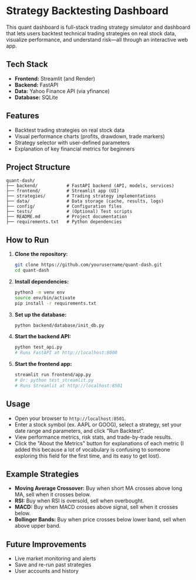 # Strategy Backtesting Dashboard

This quant dashboard is full-stack trading strategy simulator and dashboard that lets users backtest technical trading strategies on real stock data, visualize performance, and understand risk—all through an interactive web app.


## Tech Stack
- **Frontend:** Streamlit (and Render)
- **Backend:** FastAPI
- **Data:** Yahoo Finance API (via yfinance)
- **Database:** SQLite

## Features
- Backtest trading strategies on real stock data
- Visual performance charts (profits, drawdown, trade markers)
- Strategy selector with user-defined parameters
- Explanation of key financial metrics for beginners

## Project Structure
```
quant-dash/
├── backend/           # FastAPI backend (API, models, services)
├── frontend/          # Streamlit app (UI)
├── strategies/        # Trading strategy implementations
├── data/              # Data storage (cache, results, logs)
├── config/            # Configuration files
├── tests/             # (Optional) Test scripts
├── README.md          # Project documentation
├── requirements.txt   # Python dependencies
```

## How to Run
1. **Clone the repository:**
   ```bash
   git clone https://github.com/yourusername/quant-dash.git
   cd quant-dash
   ```
2. **Install dependencies:**
   ```bash
   python3 -m venv env
   source env/bin/activate
   pip install -r requirements.txt
   ```
3. **Set up the database:**
   ```bash
   python backend/database/init_db.py
   ```
4. **Start the backend API:**
   ```bash
   python test_api.py
   # Runs FastAPI at http://localhost:8000
   ```
5. **Start the frontend app:**
   ```bash
   streamlit run frontend/app.py
   # Or: python test_streamlit.py
   # Runs Streamlit at http://localhost:8501
   ```

## Usage
- Open your browser to `http://localhost:8501`.
- Enter a stock symbol (ex. AAPL or GOOG), select a strategy, set your date range and parameters, and click "Run Backtest".
- View performance metrics, risk stats, and trade-by-trade results.
- Click the "About the Metrics" button for explanations of each metric (I added this because a lot of vocabulary is confusing to someone exploring this field for the first time, and its easy to get lost).

## Example Strategies
- **Moving Average Crossover:** Buy when short MA crosses above long MA, sell when it crosses below.
- **RSI:** Buy when RSI is oversold, sell when overbought.
- **MACD:** Buy when MACD crosses above signal, sell when it crosses below.
- **Bollinger Bands:** Buy when price crosses below lower band, sell when above upper band.

## Future Improvements
- Live market monitoring and alerts
- Save and re-run past strategies
- User accounts and history
